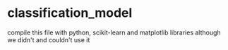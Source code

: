 # classification_model
compile this file with python, scikit-learn and matplotlib libraries although we didn't and couldn't use it

